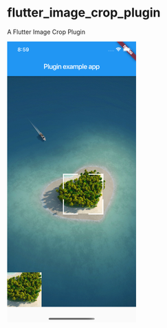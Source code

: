 # flutter_image_crop_plugin
A Flutter Image Crop Plugin

<img src="https://github.com/NingLi-iOSer/flutter_image_crop_plugin/blob/master/preview.png" width="300">
